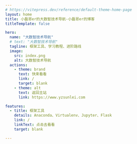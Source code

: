 ```yaml
---
# https://vitepress.dev/reference/default-theme-home-page
layout: home
title: 小磊哥er的大数智技术导航-小磊哥er的博客
titleTemplate: false

hero:
  name: "大数智技术导航"
  # text: "大数智技术导航"
  tagline: 框架工具、学习教程、进阶路线
  image:
    src: index.png
    alt: 大数智技术导航
  actions:
    - theme: brand
      text: 快来看看
      link: /
      target: blank
    - theme: alt
      text: 返回主站
      link: https://www.yzsunlei.com

features:
  - title: 框架工具
    details: Anaconda、Virtualenv、Jupyter、Flask
    link: /
    linkText: 点击去看看
    target: blank

---
```



